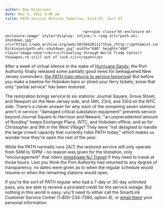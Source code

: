 ```yaml
---
author: Dan Dickinson
date: Nov 5, 2012 9:08 pm
title: PATH Service Returns Tomorrow, Kind Of, Sort Of
---
```


	
										<p><span class="mt-enclosure mt-enclosure-image" style="display: inline;"> <img alt="path-wtc-shutdown.jpg" src="https://web.archive.org/web/20150428111715im_/http://gothamist.com/attachments/Dan Dickinson/path-wtc-shutdown.jpg" width="640" height="480" class="image-none"><br><i>Traveling through World Trade Center? You&apos;re still out of luck.</i></span></p>

<p>After a week of virtual silence in the wake of <a href="https://web.archive.org/web/20150428111715/http://gothamist.com/tags/hurricanesandy">Hurricane Sandy</a>, the Port Authority finally released some partially good news for beleaguered New Jersey commuters: <a href="https://web.archive.org/web/20150428111715/http://www.panynj.gov/path/">the PATH train returns to service tomorrow</a>!  But before you make a beeline for Hoboken bars or shred your ferry tickets, know that only &quot;partial service&quot; has been restored.</p>

<p>The restoration brings service to six stations: Journal Square, Grove Street, and Newport on the New Jersey side, and 14th, 23rd, and 33rd on the NYC side.  There&apos;s a clever answer for why each of the remaining seven stations aren&apos;t in service: &quot;damaged critical substation equipment&quot; prevents service beyond Journal Square to Harrison and Newark; &quot;an unprecedented amount of flooding&quot; keeps Exchange Place, WTC, and Hoboken offline; and as for Christopher and 9th in the West Village? They were &quot;not designed to handle the large crowd capacity that currently rides PATH today,&quot; which makes us wonder how they&apos;re open the rest of the year.</p>

<p>While the PATH normally runs 24/7, the restored service will only operate from 5AM to 10PM - no reason was given for the limitation, only &quot;encouragement&quot; that riders <a href="https://web.archive.org/web/20150428111715/http://www.njtransit.com/">investigate NJ Transit</a> if they need to travel at those hours.  Lest you think the Port Authority had returned to any degree of transparency, no dates were given as to when the regular schedule would resume or when the remaining stations would open.</p>

<p>If you&apos;re the sort of PATH regular who had a 7-day or 30-day unlimited pass, you are able to receive a prorated credit for the service outage.  But nothing in this world is easy: you&apos;ll need to either call the SmartLink Customer Service Center (1-800-234-7284, option 4), or <a href="https://web.archive.org/web/20150428111715/http://www.panynj.gov/path/#faqsPATHQu01">email them</a> your personal information.</p>					
										
									
				
